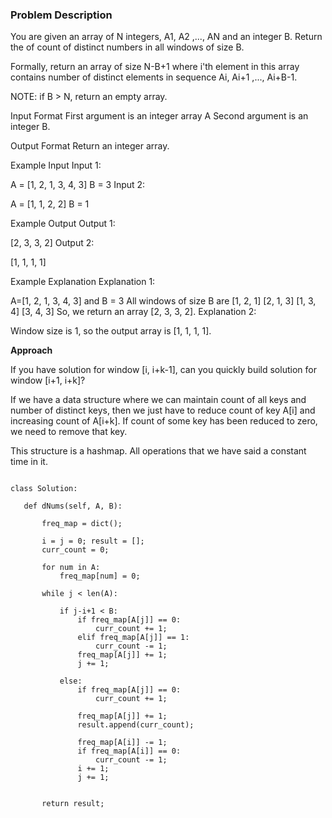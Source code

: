 ### Problem Description
You are given an array of N integers, A1, A2 ,..., AN and an integer B. Return the of count of distinct numbers in all windows of size B.

Formally, return an array of size N-B+1 where i'th element in this array contains number of distinct elements in sequence Ai, Ai+1 ,..., Ai+B-1.

NOTE: if B > N, return an empty array.



Input Format
First argument is an integer array A
Second argument is an integer B.



Output Format
Return an integer array.



Example Input
Input 1:

 A = [1, 2, 1, 3, 4, 3]
 B = 3
Input 2:

 A = [1, 1, 2, 2]
 B = 1


Example Output
Output 1:

 [2, 3, 3, 2]
Output 2:

 [1, 1, 1, 1]


Example Explanation
Explanation 1:

 A=[1, 2, 1, 3, 4, 3] and B = 3
 All windows of size B are
 [1, 2, 1]
 [2, 1, 3]
 [1, 3, 4]
 [3, 4, 3]
 So, we return an array [2, 3, 3, 2].
Explanation 2:

 Window size is 1, so the output array is [1, 1, 1, 1].
 
 **Approach**
 
 If you have solution for window [i, i+k-1], can you quickly build solution for window [i+1, i+k]?

If we have a data structure where we can maintain count of all keys and number of distinct keys, then we just have to reduce count of key A[i] and increasing count of A[i+k]. If count of some key has been reduced to zero, we need to remove that key.

This structure is a hashmap. All operations that we have said a constant time in it.


 ```
 
class Solution:

    def dNums(self, A, B):

        freq_map = dict();

        i = j = 0; result = [];
        curr_count = 0;

        for num in A:
            freq_map[num] = 0;

        while j < len(A):

            if j-i+1 < B:
                if freq_map[A[j]] == 0:
                    curr_count += 1;
                elif freq_map[A[j]] == 1:
                    curr_count -= 1;
                freq_map[A[j]] += 1;
                j += 1;

            else:
                if freq_map[A[j]] == 0:
                    curr_count += 1;

                freq_map[A[j]] += 1;
                result.append(curr_count);

                freq_map[A[i]] -= 1;
                if freq_map[A[i]] == 0:
                    curr_count -= 1;
                i += 1;
                j += 1;
            
    
        return result;
        
 ```
